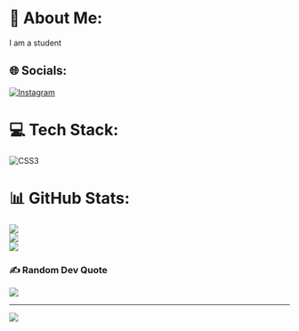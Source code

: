 # 💫 About Me:
I am a student


## 🌐 Socials:
[![Instagram](https://img.shields.io/badge/Instagram-%23E4405F.svg?logo=Instagram&logoColor=white)](https://instagram.com/hfzhmd1210) 

# 💻 Tech Stack:
![CSS3](https://img.shields.io/badge/css3-%231572B6.svg?style=for-the-badge&logo=css3&logoColor=white)
# 📊 GitHub Stats:
![](https://github-readme-stats.vercel.app/api?username=hfzhmid&theme=shadow_green&hide_border=false&include_all_commits=false&count_private=false)<br/>
![](https://nirzak-streak-stats.vercel.app/?user=hfzhmid&theme=shadow_green&hide_border=false)<br/>
![](https://github-readme-stats.vercel.app/api/top-langs/?username=hfzhmid&theme=shadow_green&hide_border=false&include_all_commits=false&count_private=false&layout=compact)

### ✍️ Random Dev Quote
![](https://quotes-github-readme.vercel.app/api?type=horizontal&theme=radical)

---
[![](https://visitcount.itsvg.in/api?id=hfzhmid&icon=0&color=0)](https://visitcount.itsvg.in)

<!-- Proudly created with GPRM ( https://gprm.itsvg.in ) -->
